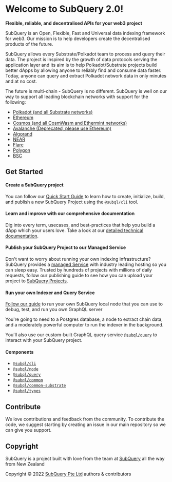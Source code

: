 # Welcome to SubQuery 2.0!
**Flexible, reliable, and decentralised APIs for your web3 project**

SubQuery is an Open, Flexible, Fast and Universal data indexing framework for web3. Our mission is to help developers create the decentralised products of the future. 

SubQuery allows every Substrate/Polkadot team to process and query their data. The project is inspired by the growth of data protocols serving the application layer and its aim is to help Polkadot/Substrate projects build better dApps by allowing anyone to reliably find and consume data faster. Today, anyone can query and extract Polkadot network data in only minutes and at no cost.

The future is multi-chain - SubQuery is no different. SubQuery is well on our way to support all leading blockchain networks with support for the following:

- [Polkadot (and all Substrate networks)](https://academy.subquery.network/quickstart/quickstart_chains/polkadot.html)
- [Ethereum](https://academy.subquery.network/quickstart/quickstart_chains/ethereum-gravatar.html)
- [Cosmos (and all CosmWasm and Ethermint networks)](https://academy.subquery.network/quickstart/quickstart_chains/cosmos.html)
- [Avalanche (Deprecated, please use Ethereum)](https://academy.subquery.network/quickstart/quickstart_chains/avalanche.html)
- [Algorand](https://academy.subquery.network/quickstart/quickstart_chains/algorand.html)
- [NEAR](https://academy.subquery.network/quickstart/quickstart_chains/near.html)
- [Flare](https://academy.subquery.network/quickstart/quickstart_chains/flare.html)
- [Polygon](https://academy.subquery.network/quickstart/quickstart_chains/polygon.html)
- [BSC](https://academy.subquery.network/quickstart/quickstart_chains/bsc.html)

## Get Started

#### Create a SubQuery project

You can follow our [Quick Start Guide](https://academy.subquery.network/quickstart/quickstart.html) to learn how to create, initialize, build, and publish a new SubQuery Project using the `@subql/cli` tool.

#### Learn and improve with our comprehensive documentation

Dig into every term, usecases, and best-practices that help you build a dApp which your users love. Take a look at our [detailed technical documentation](https://academy.subquery.network/build/introduction.html).

#### Publish your SubQuery Project to our Managed Service

Don't want to worry about running your own indexing infrastructure? SubQuery provides a [managed Service](https://explorer.subquery.network) with industry leading hosting so you can sleep easy. Trusted by hundreds of projects with millions of daily requests, follow our publishing guide to see how you can upload your project to [SubQuery Projects](https://academy.subquery.network/run_publish/publish.html).

#### Run your own Indexer and Query Service

[Follow our guide](https://academy.subquery.network/run_publish/run.html) to run your own SubQuery local node that you can use to debug, test, and run you own GraphQL server

You're going to need to a Postgres database, a node to extract chain data, and a moderately powerful computer to run the indexer in the background.

You'll also use our custom-built GraphQL query service [`@subql/query`](https://www.npmjs.com/package/@subql/query) to interact with your SubQuery project.

#### Components

* [`@subql/cli`](packages/cli)
* [`@subql/node`](packages/node)
* [`@subql/query`](packages/query)
* [`@subql/common`](packages/common)
* [`@subql/common-substrate`](packages/common-substrate)
* [`@subql/types`](packages/types)

## Contribute

We love contributions and feedback from the community. To contribute the code, we suggest starting by creating an issue in our main repository so we can give you support.

## Copyright

SubQuery is a project built with love from the team at [SubQuery](https://subquery.network) all the way from New Zealand 

Copyright © 2022 [SubQuery Pte Ltd](https://subquery.network) authors & contributors
